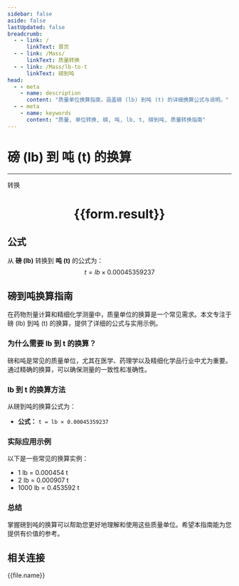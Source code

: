 ```yaml
---
sidebar: false
aside: false
lastUpdated: false
breadcrumb:
  - - link: /
      linkText: 首页
  - - link: /Mass/
      linkText: 质量转换
  - - link: /Mass/lb-to-t
      linkText: 磅到吨
head:
  - - meta
    - name: description
      content: "质量单位换算指南，涵盖磅 (lb) 到吨 (t) 的详细换算公式与说明。"
  - - meta
    - name: keywords
      content: "质量, 单位转换, 磅, 吨, lb, t, 磅到吨, 质量转换指南"
---
```

# 磅 (lb) 到 吨 (t) 的换算
---
<script setup>
import { onMounted, reactive, inject, ref } from 'vue'
import { NButton, NForm, NFormItem, NInput, NInputNumber, NSelect, NCard, useMessage,NGrid ,NGi } from 'naive-ui'
import { defineClientComponent } from 'vitepress'
import { Mass } from '../../files';

const convert = inject('convert')

const form = reactive({
  number: null,
  result: '',
})

const convertHandler = () => {
  if (form.number !== null && !isNaN(form.number)) {
    const convertedValue = parseFloat(form.number) * 0.00045359237
    form.result = `${form.number}lb = ${convertedValue.toFixed(6)}t`
  } else {
    form.result = '请输入有效的数值。'
  }
}
</script>

<n-form size="large" :model="form">
  <n-form-item label="磅 (lb)">
    <n-input-number v-model:value="form.number" placeholder="输入磅" style="width: 100%" />
  </n-form-item>
  <n-form-item>
    <n-button type="primary" @click="convertHandler" block>转换</n-button>
  </n-form-item>
</n-form>

<n-card  embedded :bordered="false" hoverable>
  <div  style="text-align:center">
    <h1>{{form.result}}</h1>
  </div>
</n-card>

## 公式

从 **磅 (lb)** 转换到 **吨 (t)** 的公式为：
$$ t = lb \times 0.00045359237 $$

## 磅到吨换算指南

在药物剂量计算和精细化学测量中，质量单位的换算是一个常见需求。本文专注于磅 (lb) 到吨 (t) 的换算，提供了详细的公式与实用示例。

### 为什么需要 lb 到 t 的换算？

磅和吨是常见的质量单位，尤其在医学、药理学以及精细化学品行业中尤为重要。通过精确的换算，可以确保测量的一致性和准确性。

### lb 到 t 的换算方法

从磅到吨的换算公式为：

- **公式：** `t = lb × 0.00045359237`

### 实际应用示例

以下是一些常见的换算实例：

- 1 lb = 0.000454 t
- 2 lb = 0.000907 t
- 1000 lb = 0.453592 t

### 总结

掌握磅到吨的换算可以帮助您更好地理解和使用这些质量单位。希望本指南能为您提供有价值的参考。

## 相关连接
<n-grid x-gap="12" :cols="4">
  <n-gi v-for="(file, index) in Mass" :key="index">
    <n-button
      text
      tag="a"
      :href="file.path"
      type="primary"
    >
      {{file.name}}
    </n-button>
  </n-gi>
</n-grid>
